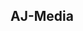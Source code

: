 <section>
  <div>
    <h1>AJ-Media</h1>
  </div>
</section>

<section>
  <div>
    <img src="https://i.imgur.com/T3wMjlx.jpeg" alt="">
  </div>
</section>

<section>
  <div>
    <img src="https://i.imgur.com/O2VWdM6.jpeg" alt="">
    <!-- Add any content you want in the center here -->
    <img src="https://i.imgur.com/shKsPuI.jpeg" alt="">
  </div>
</section>

<section>
  <div>
    <img src="https://i.imgur.com/1dJ1OBP.jpeg" alt="">
    <!-- Add any content you want in the center here -->
    <img src="https://i.imgur.com/PdJFvo1.jpeg" alt="">
  </div>
</section>


